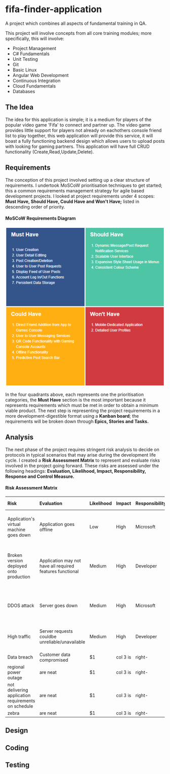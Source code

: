 # fifa-finder-application
A project which combines all aspects of fundamental training in QA.


This project will involve concepts from all core training modules; more
specifically, this will involve:

* Project Management
* C# Fundamentals
* Unit Testing
* Git
* Basic Linux
* Angular Web Development
* Continuous Integration
* Cloud Fundamentals
* Databases

## The Idea ##
The idea for this application is simple; it is a medium for players of the popular video game 'Fifa' to connect and partner up. The video game provides little support for players not already on eachothers console friend list to play together, this web application will provide this service, it will boast a fully functioning backend design which allows users to upload posts with looking for gaming partners. This application will have full CRUD functionality (Create,Read,Update,Delete).

## Requirements ##
The conception of this project involved setting up a clear structure of requirements. I undertook MoSCoW prioritisation techniques to get started; this a common requirements management strategy for agile based development projects. I looked at project requirements under 4 scopes: **Must Have, Should Have, Could Have and Won't Have;** listed in descending order of priority.
#### MoSCoW Requirements Diagram ####
![MoSCoW Requirements Diagram](Moscow_Refined.png)

In the four quadrants above, each represents one the prioritisation categories, the **Must Have** section is the most important because it represents requirements which must be met in order to obtain a minimum viable product. The next step is representing the project requirements in a more development-digestible format using a **Kanban board**; the requirements will be broken down through **Epics, Stories and Tasks.**
## Analysis ##
The next phase of the project requires stringent risk analysis to decide on protocols in typical scenarios that may arise during the development life cycle. I created a **Risk Assessment Matrix** to represent and evaluate risks involved in the project going forward. These risks are assessed under the following headings: **Evaluation, Likelihood, Impact, Responsibility, Response and Control Measure.**

#### Risk Assessment Matrix ####
|   Risk          | Evaluation | Likelihood| Impact  | Responsibility   |Response   | Control Measure  |
|:-------|:------|:---    |:---    |:-------|:------|:-----  |
| Application's virtual machine goes down | Application goes offline| Low | High | Microsoft  | Recreate infrastruture on another machine |  Use infrastructure as code to quickly recreate machine  |
| Broken version deployed onto production   | Application may not have all required features functional  |   Medium    | High | Developer     | Revert production to latest stable verion  | Automate tests before production push and restrict access to production branch      |
| DDOS attack    | Server goes down |    Medium    | High | Microsoft | Recreate infrastruture on another machine  |  Use infrastructure as code to quickly recreate machine   |
| High traffic    | Server requests couldbe unreliable/unavailable   |    Medium    | High| Developer   | Buy more azure server network allocation     | Ensure services are elastic      |
| Data breach    | Customer data compromised   |    $1    | col 3 is | right-     | $1600      |$1600      |
| regional power outage     | are neat   |    $1    | col 3 is | right-     | $1600      |$1600      |
| not delivering application requirements on schedule    | are neat   |    $1    | col 3 is | right-     | $1600      |$1600      |
| zebra    | are neat   |    $1    | col 3 is | right-     | $1600      |$1600      |



## Design ##
## Coding ##
## Testing ##
